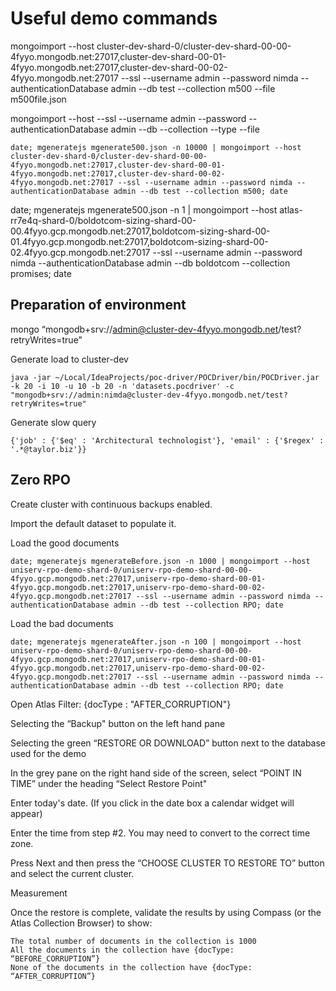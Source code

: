 # Useful demo commands

mongoimport --host cluster-dev-shard-0/cluster-dev-shard-00-00-4fyyo.mongodb.net:27017,cluster-dev-shard-00-01-4fyyo.mongodb.net:27017,cluster-dev-shard-00-02-4fyyo.mongodb.net:27017 --ssl --username admin --password nimda --authenticationDatabase admin --db test --collection m500 --file m500file.json

mongoimport --host  --ssl --username admin --password <PASSWORD> --authenticationDatabase admin --db <DATABASE> --collection <COLLECTION> --type <FILETYPE> --file <FILENAME>

    date; mgeneratejs mgenerate500.json -n 10000 | mongoimport --host cluster-dev-shard-0/cluster-dev-shard-00-00-4fyyo.mongodb.net:27017,cluster-dev-shard-00-01-4fyyo.mongodb.net:27017,cluster-dev-shard-00-02-4fyyo.mongodb.net:27017 --ssl --username admin --password nimda --authenticationDatabase admin --db test --collection m500; date

date; mgeneratejs mgenerate500.json -n 1 | mongoimport --host atlas-rr7e4q-shard-0/boldotcom-sizing-shard-00-00.4fyyo.gcp.mongodb.net:27017,boldotcom-sizing-shard-00-01.4fyyo.gcp.mongodb.net:27017,boldotcom-sizing-shard-00-02.4fyyo.gcp.mongodb.net:27017 --ssl --username admin --password nimda --authenticationDatabase admin --db boldotcom --collection promises; date


## Preparation of environment

mongo “mongodb+srv://admin@cluster-dev-4fyyo.mongodb.net/test?retryWrites=true"

Generate load to cluster-dev

    java -jar ~/Local/IdeaProjects/poc-driver/POCDriver/bin/POCDriver.jar -k 20 -i 10 -u 10 -b 20 -n 'datasets.pocdriver' -c "mongodb+srv://admin:nimda@cluster-dev-4fyyo.mongodb.net/test?retryWrites=true"

Generate slow query

    {'job' : {'$eq' : 'Architectural technologist'}, 'email' : {'$regex' : '.*@taylor.biz'}}

## Zero RPO

Create cluster with continuous backups enabled.

Import the default dataset to populate it.

Load the good documents

    date; mgeneratejs mgenerateBefore.json -n 1000 | mongoimport --host uniserv-rpo-demo-shard-0/uniserv-rpo-demo-shard-00-00-4fyyo.gcp.mongodb.net:27017,uniserv-rpo-demo-shard-00-01-4fyyo.gcp.mongodb.net:27017,uniserv-rpo-demo-shard-00-02-4fyyo.gcp.mongodb.net:27017 --ssl --username admin --password nimda --authenticationDatabase admin --db test --collection RPO; date

Load the bad documents

    date; mgeneratejs mgenerateAfter.json -n 100 | mongoimport --host uniserv-rpo-demo-shard-0/uniserv-rpo-demo-shard-00-00-4fyyo.gcp.mongodb.net:27017,uniserv-rpo-demo-shard-00-01-4fyyo.gcp.mongodb.net:27017,uniserv-rpo-demo-shard-00-02-4fyyo.gcp.mongodb.net:27017 --ssl --username admin --password nimda --authenticationDatabase admin --db test --collection RPO; date

Open Atlas Filter: {docType : "AFTER_CORRUPTION"}

Selecting the “Backup" button on the left hand pane

Selecting the green “RESTORE OR DOWNLOAD” button next to the database used for the demo

In the grey pane on the right hand side of the screen, select “POINT IN TIME” under the heading “Select Restore Point"

Enter today's date. (If you click in the date box a calendar widget will appear)

Enter the time from step #2. You may need to convert to the correct time zone.

Press Next and then press the “CHOOSE CLUSTER TO RESTORE TO” button and select the current cluster.

Measurement

Once the restore is complete, validate the results by using Compass (or the Atlas Collection Browser) to show:

    The total number of documents in the collection is 1000
    All the documents in the collection have {docType: “BEFORE_CORRUPTION”}
    None of the documents in the collection have {docType: “AFTER_CORRUPTION”}
